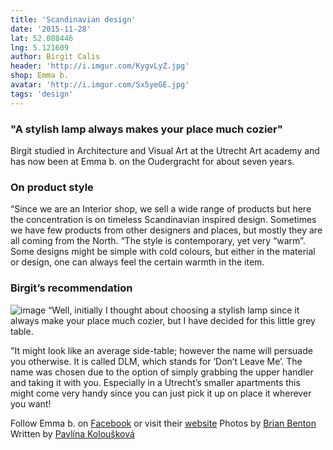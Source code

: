 ```yaml
---
title: 'Scandinavian design'
date: '2015-11-28'
lat: 52.088446
lng: 5.121609
author: Birgit Calis
header: 'http://i.imgur.com/KygvLyZ.jpg'
shop: Emma b.
avatar: 'http://i.imgur.com/Sx5yeGE.jpg'
tags: 'design'
---
```


### "A stylish lamp always makes your place much cozier"

Birgit studied in Architecture and Visual Art at the Utrecht Art academy and has now been at Emma b. on the Oudergracht for about seven years.

### On product style

“Since we are an Interior shop, we sell a wide range of products but here the concentration is on timeless Scandinavian inspired design. Sometimes we have few products from other designers and places, but mostly they are all coming from the North.
“The style is contemporary, yet very “warm”. Some designs might be simple with cold colours, but either in the material or design, one can always feel the certain warmth in the item.


### Birgit’s recommendation
![image](http://i.imgur.com/BeVmxCa.jpg)
“Well, initially I thought about choosing a stylish lamp since it always make your place much cozier, but I have decided for this little grey table.

"It might look like an average side-table; however the name will persuade you otherwise. It is called DLM, which stands for ‘Don’t Leave Me’. The name was chosen due to the option of simply grabbing the upper handler and taking it with you. Especially in a Utrecht’s smaller apartments this might come very handy since you can just pick it up on place it wherever you want!


Follow Emma b. on [Facebook](https://www.facebook.com/emmabutrecht/) or visit their [website](https://www.emma-b.nl/)
Photos by [Brian Benton](www.instagram.com/brianfbenton/)
Written by [Pavlína Koloušková](https://deerpavlina.wordpress.com/)
